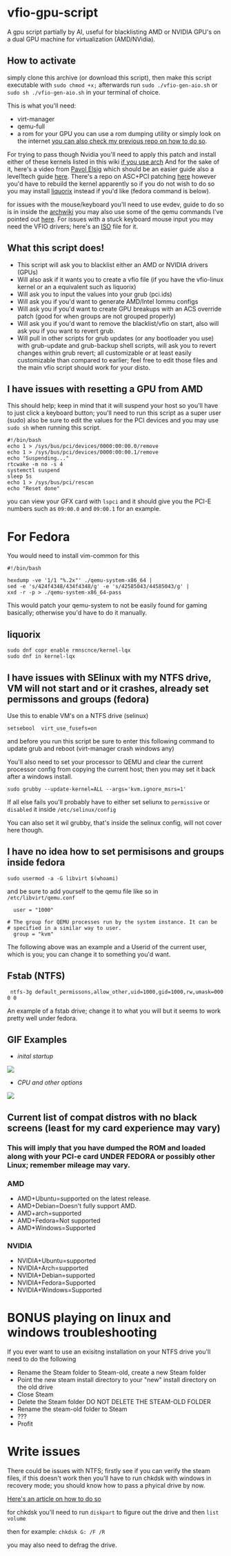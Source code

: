 # vfio-gpu-script
A gpu script partially by AI, useful for blacklisting AMD or NVIDIA GPU's on a dual GPU machine for virtualization (AMD/NVidia).

## How to activate
simply clone this archive (or download this script), then make this script executable with ```sudo chmod +x;``` afterwards run ```sudo ./vfio-gen-aio.sh``` or ```sudo sh ./vfio-gen-aio.sh``` in your terminal of choice.

This is what you'll need:

* virt-manager
* qemu-full 
* a rom for your GPU you can use a rom dumping utility or simply look on the internet [you can also check my previous repo on how to do so](https://github.com/Nthompson096/KVM-GPU-Passthrough#creating-your-rom).

For trying to pass though Nvidia you'll need to apply this patch and install either of these kernels listed in this wiki [if you use arch](https://wiki.archlinux.org/title/PCI_passthrough_via_OVMF#Bypassing_the_IOMMU_groups_(ACS_override_patch))
And for the sake of it, here's a video from [Pavol Elsig](https://www.youtube.com/watch?v=JBEzshbGPhQ) which should be an easier guide also a level1tech guide [here](https://forum.level1techs.com/t/how-to-apply-acs-override-patch-kubuntu-18-10-kernel-4-18-16/134204/2).
There's a repo on ASC+PCI patching [here](https://github.com/some-natalie/fedora-acs-override) however you'd have to rebuild the kernel apparently so if you do not wish to do so you may install [liquorix](https://liquorix.net/) instead if you'd like (fedora command is below).

for issues with the mouse/keyboard you'll need to use evdev, guide to do so is in inside the [archwiki](https://wiki.archlinux.org/title/PCI_passthrough_via_OVMF#Passing_keyboard/mouse_via_Evdev) you may also use some of the qemu commands I've pointed out [here](https://github.com/Nthompson096/KVM-GPU-Passthrough#for-people-having-issues-with-games-such-as-red-dead-2-enter-this-value-here-inside-the-xml-document-for-your-newcurrent-vm).
For issues with a stuck keyboard mouse input you may need the VFIO drivers; here's an [ISO](https://fedorapeople.org/groups/virt/virt/virtio-win/direct-downloads/stable-virtio/virtio-win.iso) file for it.

## What this script does!

* This script will ask you to blacklist either an AMD or NVIDIA drivers (GPUs)
* Will also ask if it wants you to create a vfio file (if you have the vfio-linux kernel or an a equivalent such as liquorix)
* Will ask you to input the values into your grub (pci.ids)
* Will ask you if you'd want to generate AMD/Intel Iommu configs
* Will ask you if you'd want to create GPU breakups with an ACS override patch (good for when groups are not grouped properly)
* Will ask you if you'd want to remove the blacklist/vfio on start, also will ask you if you want to revert grub.
* Will pull in other scripts for grub updates (or any bootloader you use) with grub-update and grub-backup shell scripts, will ask you to revert changes within grub revert; all customizable or at least easily customizable than compared to earlier; feel free to edit those files and the main vfio script should work for your disto.

## I have issues with resetting a GPU from AMD

This should help; keep in mind that it will suspend your host so you'll have to just click a keyboard button; you'll need to run this script as a super user (sudo) also be sure to edit the values for the PCI devices and you may use ``sudo sh`` when running this script.

    #!/bin/bash
    echo 1 > /sys/bus/pci/devices/0000:00:00.0/remove
    echo 1 > /sys/bus/pci/devices/0000:00:00.1/remove
    echo "Suspending..."
    rtcwake -m no -s 4
    systemctl suspend
    sleep 5s
    echo 1 > /sys/bus/pci/rescan    
    echo "Reset done"


you can view your GFX card with ``lspci`` and it should give you the PCI-E numbers such as ``09:00.0`` and ``09:00.1`` for an example.


# For Fedora

You would need to install vim-common for this

    #!/bin/bash

    hexdump -ve '1/1 "%.2x"' ./qemu-system-x86_64 |
    sed -e 's/424f4348/434f4348/g' -e 's/42585043/44585043/g' |
    xxd -r -p > ./qemu-system-x86_64-pass

This would patch your qemu-system to not be easily found for gaming basically; otherwise you'd have to do it manually.


## liquorix

    sudo dnf copr enable rmnscnce/kernel-lqx
    sudo dnf in kernel-lqx



## I have issues with SElinux with my NTFS drive, VM will not start and or it crashes, already set permissons and groups (fedora)

Use this to enable VM's on a NTFS drive (selinux)

    setsebool  virt_use_fusefs=on

and before you run this script be sure to enter this following command to update grub and reboot (virt-manager crash windows any)


You'll also need to set your processor to QEMU and clear the current processor config from copying the current host; then you may set it back after a windows install.

    sudo grubby --update-kernel=ALL --args='kvm.ignore_msrs=1'

If all else fails you'll probably have to either set seliunx to ``permissive`` or ``disabled`` it inside ```/etc/selinux/config```

You can also set it wil grubby, that's inside the selinux config, will not cover here though.

## I have no idea how to set permisisons and groups inside fedora 

    sudo usermod -a -G libvirt $(whoami)
    
and be sure to add yourself to the qemu file like so in ```/etc/libvirt/qemu.conf```

      user = "1000"
      
    # The group for QEMU processes run by the system instance. It can be
    # specified in a similar way to user.
      group = "kvm"

The following above was an example and a Userid of the current user, which is you; you can change it to something you'd want.

## Fstab (NTFS)

     ntfs-3g default_permissons,allow_other,uid=1000,gid=1000,rw,umask=000 0 0
     

An example of a fstab drive; change it to what you will but it seems to work pretty well under fedora.


## GIF Examples

*  *inital startup*

![](https://i.imgur.com/N391AyF.gif)

*  *CPU and other options*

![](https://i.imgur.com/TuVIzoJ.gif)


## Current list of compat distros with no black screens (least for my card experience may vary)

### This will imply that you have dumped the ROM and loaded along with your PCI-e card UNDER FEDORA or possibly other Linux; remember mileage may vary.

### AMD
* AMD+Ubuntu=supported on the latest release.
* AMD+Debian=Doesn't fully support AMD.
* AMD+arch=supported
* AMD+Fedora=Not supported
* AMD*Windows=Supported

### NVIDIA
* NVIDIA+Ubuntu=supported
* NVIDIA+Arch=supported
* NVIDIA+Debian=supported
* NVIDIA+Fedora=Supported
* NVIDIA+Windows=Supported

# BONUS playing on linux and windows troubleshooting

If you ever want to use an exisitng installation on your NTFS drive you'll need to do the following

* Rename the Steam folder to Steam-old, create a new Steam folder
* Point the new steam install directory to your "new" install directory on the old drive
* Close Steam
* Delete the Steam folder DO NOT DELETE THE STEAM-OLD FOLDER
* Rename the steam-old folder to Steam
* ???
* Profit

# Write issues

There could be issues with NTFS; firstly see if you can verify the steam files, if this doesn't work then you'll have to run chkdsk with windows in recovery mode; you should know how to pass a phyical drive by now.

[Here's an article on how to do so](https://support.microsoft.com/en-us/windows/find-safe-mode-and-other-startup-settings-in-windows-10-7551aac3-21b5-c646-06ee-31e0e6a5e4dc)

for chkdsk you'll need to run `diskpart` to figure out the drive and then `list volume`

then for example:
`chkdsk G: /F /R`

you may also need to defrag the drive.
